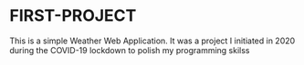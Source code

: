 # FIRST-PROJECT
This is a simple Weather Web Application. It was a project I initiated in 2020 during the COVID-19 lockdown to polish my programming skilss
